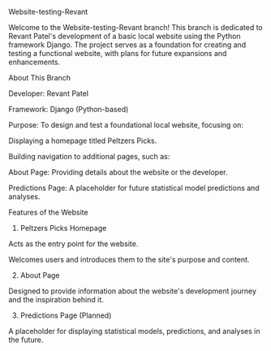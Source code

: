 Website-testing-Revant

Welcome to the Website-testing-Revant branch! This branch is dedicated to Revant Patel's development of a basic local website using the Python framework Django. The project serves as a foundation for creating and testing a functional website, with plans for future expansions and enhancements.

About This Branch

Developer: Revant Patel

Framework: Django (Python-based)

Purpose: To design and test a foundational local website, focusing on:

Displaying a homepage titled Peltzers Picks.

Building navigation to additional pages, such as:

About Page: Providing details about the website or the developer.

Predictions Page: A placeholder for future statistical model predictions and analyses.

Features of the Website

1. Peltzers Picks Homepage

Acts as the entry point for the website.

Welcomes users and introduces them to the site's purpose and content.

2. About Page

Designed to provide information about the website's development journey and the inspiration behind it.

3. Predictions Page (Planned)

A placeholder for displaying statistical models, predictions, and analyses in the future.

